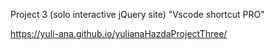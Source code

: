 Project 3 (solo interactive jQuery site)
"Vscode shortcut PRO"

https://yuli-ana.github.io/yulianaHazdaProjectThree/
